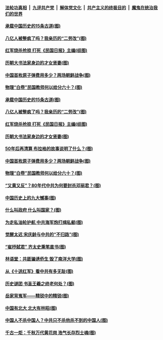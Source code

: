 ####  [法轮功真相](../../../../basic/blob/master/README.md?t=04030931) &nbsp;|&nbsp; [九评共产党](../../../../9ping.md/blob/master/README.md?t=04030931) &nbsp;|&nbsp; [解体党文化](../../../../jtdwh.md/blob/master/README.md?t=04030931)  &nbsp;|&nbsp; [共产主义的终极目的](../../../../gczydzjmd.md/blob/master/README.md?t=04030931) &nbsp;|&nbsp; [魔鬼在统治我们的世界](../../../../mgztzwmdsj.md/blob/master/README.md?t=04030931) 

#### [承载中国历史的15条古道(图)](../pages/p6/967381.md?t=04030931) 

#### [八亿人被整疯了吗？我亲历的“二劳改”(图)](../pages/p6/966720.md?t=04030931) 

#### [红军烧杀抢掠 打死《民国日报》主编(组图)](../pages/p6/966822.md?t=04030931) 

#### [历朝大书法家身边的才女贤妻(图)](../pages/p6/967380.md?t=04030931) 

#### [中国首枚原子弹费用多少？两场朝鲜战争(图)](../pages/p6/966276.md?t=04030931) 

#### [物理“白卷”民国教师何以给分六十？(图)](../pages/p6/966821.md?t=04030931) 

#### [承载中国历史的15条古道(图)](../pages/p6/967381.md?t=04030931) 

#### [八亿人被整疯了吗？我亲历的“二劳改”(图)](../pages/p6/966720.md?t=04030931) 

#### [红军烧杀抢掠 打死《民国日报》主编(组图)](../pages/p6/966822.md?t=04030931) 

#### [历朝大书法家身边的才女贤妻(图)](../pages/p6/967380.md?t=04030931) 

#### [50年后再清算 布拉格的故事说明了什么？(图)](../pages/p6/967506.md?t=04030931) 

#### [中国首枚原子弹费用多少？两场朝鲜战争(图)](../pages/p6/966276.md?t=04030931) 

#### [物理“白卷”民国教师何以给分六十？(图)](../pages/p6/966821.md?t=04030931) 

#### [“又黄又反”？80年代中共为何要封杀邓丽君？(图)](../pages/p6/966199.md?t=04030931) 

#### [中国历史上的九大憾事(图)](../pages/p6/967378.md?t=04030931) 

#### [什么叫政府 什么叫国家？(图)](../pages/p6/967032.md?t=04030931) 

#### [为走私油轮护航 中共海军炮打缉私艇(图)](../pages/p6/966218.md?t=04030931) 

#### [觉醒太迟 宋庆龄与中共的“不归路”(图)](../pages/p6/965579.md?t=04030931) 

#### [“崔杼弑君” 齐太史秉笔直书(图)](../pages/p6/965466.md?t=04030931) 

#### [林语堂：共匪骗诱侨生 毁了南洋大学(图)](../pages/p6/966610.md?t=04030931) 

#### [从《十送红军》看中共有多无耻(图)](../pages/p6/966224.md?t=04030931) 

#### [历史谜团 书圣王羲之终老何处？(图)](../pages/p6/967178.md?t=04030931) 

#### [岳家背嵬军——精锐中的精锐(图)](../pages/p6/966523.md?t=04030931) 

#### [中国有北大 北大有林昭(图)](../pages/p6/966471.md?t=04030931) 

#### [中国人不杀中国人？中共只不杀他杀不到的中国人(图)](../pages/p6/966981.md?t=04030931) 

#### [千古一炬：千秋万代黄花岗 浩气长存烈士魂(图)](../pages/p6/963908.md?t=04030931) 

